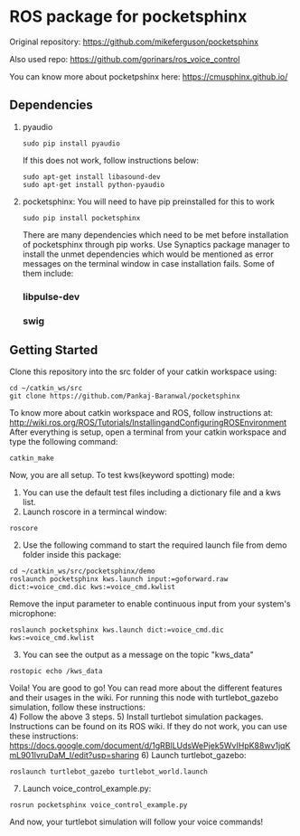 # ROS package for pocketsphinx  
Original repository: https://github.com/mikeferguson/pocketsphinx  
  
Also used repo: https://github.com/gorinars/ros_voice_control  
  
You can know more about pocketpshinx here: https://cmusphinx.github.io/  

## Dependencies  
1) pyaudio  
    ```
    sudo pip install pyaudio
    ```  
    If this does not work, follow instructions below:
    ```
    sudo apt-get install libasound-dev
    sudo apt-get install python-pyaudio
    ```
2) pocketsphinx: You will need to have pip preinstalled for this to work
    ```
    sudo pip install pocketsphinx
    ```
    There are many dependencies which need to be met before installation of pocketsphinx through pip works.
    Use Synaptics package manager to install the unmet dependencies which would be mentioned as error messages on the terminal window in case installation fails. Some of them include:  
    ### libpulse-dev  
    ### swig

## Getting Started
Clone this repository into the src folder of your catkin workspace using:
```  
cd ~/catkin_ws/src
git clone https://github.com/Pankaj-Baranwal/pocketsphinx
```
To know more about catkin workspace and ROS, follow instructions at: http://wiki.ros.org/ROS/Tutorials/InstallingandConfiguringROSEnvironment  
After everything is setup, open a terminal from your catkin workspace and type the following command:  
``` 
catkin_make
```
Now, you are all setup. To test kws(keyword spotting) mode:  
1) You can use the default test files including a dictionary file and a kws list.  
2) Launch roscore in a termincal window:
```
roscore
```
2) Use the following command to start the required launch file from demo folder inside this package:  
``` 
cd ~/catkin_ws/src/pocketsphinx/demo
roslaunch pocketsphinx kws.launch input:=goforward.raw dict:=voice_cmd.dic kws:=voice_cmd.kwlist
```  
Remove the input parameter to enable continuous input from your system's microphone:
```
roslaunch pocketsphinx kws.launch dict:=voice_cmd.dic kws:=voice_cmd.kwlist
```
3) You can see the output as a message on the topic "kws_data"
```
rostopic echo /kws_data
```
Voila! You are good to go! You can read more about the different features and their usages in the wiki.
For running this node with turtlebot_gazebo simulation, follow these instructions:  
4) Follow the above 3 steps.
5) Install turtlebot simulation packages. Instructions can be found on its ROS wiki.
If they do not work, you can use these instructions: https://docs.google.com/document/d/1gRBlLUdsWePjek5WvIHpK88wv1jqKmL901IvruDaM_I/edit?usp=sharing
6) Launch turtlebot_gazebo:  
```  
roslaunch turtlebot_gazebo turtlebot_world.launch
```
7) Launch voice_control_example.py:  
```
rosrun pocketsphinx voice_control_example.py
```
And now, your turtlebot simulation will follow your voice commands!

